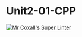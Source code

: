 # Unit2-01-CPP
[![Mr Coxall's Super Linter](https://github.com/ICS3U-C-Programming-ReidM/Unit2-01-CPP/workflows/Mr%20Coxall's%20Super%20Linter/badge.svg)](https://github.com/ICS3U-C-Programming-ReidM/Unit2-01-CPP/actions/)
